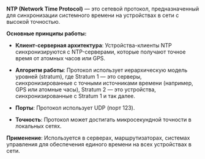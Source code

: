 **NTP (Network Time Protocol)** — это сетевой протокол, предназначенный для синхронизации системного времени на устройствах в сети с высокой точностью.

**Основные принципы работы:**

- **Клиент-серверная архитектура**: Устройства-клиенты NTP синхронизируются с NTP-серверами, которые получают точное время от атомных часов или GPS.

- **Алгоритм работы**: Протокол использует иерархическую модель уровней (stratum), где Stratum 1 — это серверы, синхронизированные с точными источниками времени (например, GPS или атомные часы), Stratum 2 — это устройства, синхронизированные с Stratum 1 и так далее.

- **Порты**: Протокол использует UDP (порт 123).

- **Точность**: Протокол может достигать микросекундной точности в локальных сетях.

**Применение**: Используется в серверах, маршрутизаторах, системах управления для обеспечения единого времени на всех устройствах в сети.